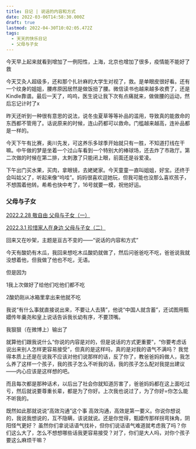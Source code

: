 ```yaml
---
title: 日记 | 说话的内容和方式
date: 2022-03-06T14:58:30.000Z
draft: true
lastmod: 2022-04-30T10:02:05.472Z
tags:
  - 天天的快乐日记
  - 父母与子女
---
```


今天早上起来就看到增加了一例阳性，上海，北京也增加了很多，疫情能不能好了救

今天艾灸人超级多，还和那个扎针麻的大学生对视了，救。是单眼皮很好看。还有一个纹身的姐姐，腰疼原因居然是做饭扭了腰。微信读书也越来越多收费了，还是Kindle靠谱。最后一天了，呜呜，医生说让我下次有点痛就来，做做腰的运动，然后忘记计时了x

昨天还听到一种很有意思的说法，说冬虫夏草等等补品的滥用，导致真的能救命的东西都不管用了。话说原来的时候，连山药都可以救命。门槛越来越高，连补品都是一样的。

今天下午有比赛，奥川先发，可这养乐多球季开始就只有一胜，不知道打线在干嘛。中午做的梦是坐着一个过山车看到一个特别大的棒球场，还去炸了市政厅。第二次做的时候在第二排，太刺激了只能闭上眼，前面还是谷爱凌。

下午出门买水果，买肉，拿眼镜，去姥姥家。今天童童一直叫姐姐，好宝。还终于会叫姑父了，听起来像“呜哇”。妈妈很喜欢逗她玩，但我可能也没那么喜欢孩子，不想围着他转。希希也快中考了，16号就要一模，祝他好运。

### 父母与子女

[2022.2.28 敬自由 父母与子女（一）](https://changingmoments.vercel.app/posts/20220228/#06%E7%88%B6%E6%AF%8D%E4%B8%8E%E5%AD%90%E5%A5%B3)

[2022.3.1 珍惜家人在身边 父母与子女（二）](https://changingmoments.vercel.app/posts/20220301/#03-%E7%88%B6%E6%AF%8D%E4%B8%8E%E5%AD%90%E5%A5%B3)

回来又在吵架，主题是亘古不变的——“说话的内容和方式”

今天有酸奶有木瓜，我回来想吃木瓜酸奶就做了，然后问爸爸吃不吃，爸爸说我就没想着他，但我做了他也不吃，无语。

但是因为

1我上次做好了给他们吃他们都不吃

2酸奶刚从冰箱里拿出来他就不吃

我说“有什么事就直接说出来，不要让人去猜”，他说“中国人就含蓄”，还试图用甄嬛传年羹尧和皇上说话告诉我长幼有序，不要顶嘴。

我狠狠（在微博上）输出了

就算他们跟我说什么“你说的内容是对的，但是说话的方式更重要”，“你要考虑话说出来别人怎样更容易接受”，但真的是这样吗，真的是对我的语气不满吗？
我觉得本质上还是在说我不应该对他们说那样的话，反了你了，教爸爸妈妈做人，我怎么养了这样一个孩子，我的孩子怎么不听我的话，我的孩子怎么配对我提出建议——内心应该是这样想的吧。

而且每次都是那种话术，以后出了社会你就知道厉害了，爸爸妈妈都在这上面吃过亏，然后就说要尊重长辈，都是为了你好。上次我也说过了，为了你好=你怎么能不听我的。

既然如此那就说说“高效沟通”这个事
高效沟通，高效是第一要义。你说你想说的，我说我想说的，互不隐瞒，该说就说。还是你觉得，甄嬛传那样拐弯抹角，阴阳怪气更好？
虽然你们拿说话语气找补，但你们说话语气难道就考虑我了吗？你们这么大了，怎么不想想哪些话我更容易接受？对了，你们是大人吗，对你个孩子要这么麻烦干嘛？
